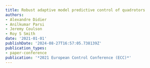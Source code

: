```yaml
---
title: Robust adaptive model predictive control of quadrotors
authors:
- Alexandre Didier
- Anilkumar Parsi
- Jeremy Coulson
- Roy S Smith
date: '2021-01-01'
publishDate: '2024-08-27T16:57:05.738139Z'
publication_types:
- paper-conference
publication: '*2021 European Control Conference (ECC)*'
---
```

